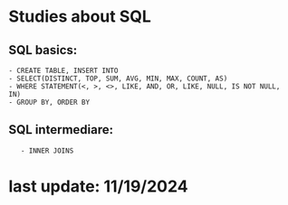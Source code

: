 # Studies about SQL

## SQL basics:
	- CREATE TABLE, INSERT INTO
	- SELECT(DISTINCT, TOP, SUM, AVG, MIN, MAX, COUNT, AS)
	- WHERE STATEMENT(<, >, <>, LIKE, AND, OR, LIKE, NULL, IS NOT NULL, IN)
	- GROUP BY, ORDER BY

## SQL intermediare:
       - INNER JOINS

# last update: 11/19/2024
